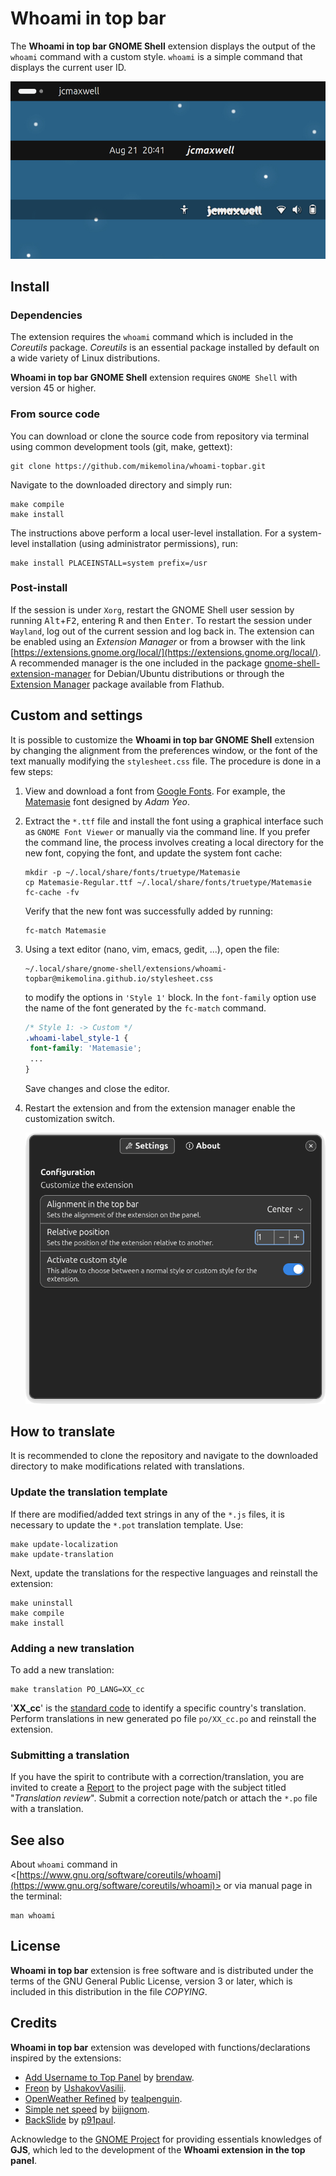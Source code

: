 # Whoami in top bar
The **Whoami in top bar GNOME Shell** extension displays the output of the
`whoami` command with a custom style. `whoami` is a simple command that displays
the current user ID.

![](imgs/whoami-topbar-Alignment-wvga.png "Whoami in top bar")

## Install
### Dependencies
The extension requires the `whoami` command which is included in the _Coreutils_
package. _Coreutils_ is an essential package installed by default on a wide
variety of Linux distributions.

**Whoami in top bar GNOME Shell** extension requires `GNOME Shell` with version 45
or higher.

### From source code
You can download or clone the source code from repository via terminal using
common development tools (git, make, gettext):
```
git clone https://github.com/mikemolina/whoami-topbar.git
```
Navigate to the downloaded directory and simply run:
```
make compile
make install
```
The instructions above perform a local user-level installation. For a system-level
installation (using administrator permissions), run:
```
make install PLACEINSTALL=system prefix=/usr
```

### Post-install
If the session is under `Xorg`, restart the GNOME Shell user session by running
<kbd>Alt</kbd>+<kbd>F2</kbd>, entering <kbd>R</kbd> and then <kbd>Enter</kbd>. To
restart the session under `Wayland`, log out of the current session and log back
in.
The extension can be enabled using an _Extension Manager_ or from a browser with
the link
[https://extensions.gnome.org/local/](https://extensions.gnome.org/local/). A
recommended manager is the one included in the package
[gnome-shell-extension-manager](https://packages.ubuntu.com/noble/gnome-shell-extension-manager)
for Debian/Ubuntu distributions or through the [Extension
Manager](https://flathub.org/apps/com.mattjakeman.ExtensionManager) package
available from Flathub.

## Custom and settings
It is possible to customize the **Whoami in top bar GNOME Shell** extension by
changing the alignment from the preferences window, or the font of the text
manually modifying the `stylesheet.css` file. The procedure is done in a few
steps:

1. View and download a font from [Google Fonts](https://fonts.google.com/). For
   example, the [Matemasie](https://fonts.google.com/specimen/Matemasie) font
   designed by _Adam Yeo_.

2. Extract the `*.ttf` file and install the font using a graphical interface such
   as `GNOME Font Viewer` or manually via the command line. If you prefer the
   command line, the process involves creating a local directory for the new font,
   copying the font, and update the system font cache:
   ```
   mkdir -p ~/.local/share/fonts/truetype/Matemasie
   cp Matemasie-Regular.ttf ~/.local/share/fonts/truetype/Matemasie
   fc-cache -fv
   ```
   Verify that the new font was successfully added by running:
   ```
   fc-match Matemasie
   ```
3. Using a text editor (nano, vim, emacs, gedit, ...), open the file:
   ```
   ~/.local/share/gnome-shell/extensions/whoami-topbar@mikemolina.github.io/stylesheet.css
   ```
	to modify the options in `'Style 1'` block. In the `font-family` option use
    the name of the font generated by the `fc-match` command.
   ```css
   /* Style 1: -> Custom */
   .whoami-label_style-1 {
	font-family: 'Matemasie';
	...
   }
   ```
   Save changes and close the editor.
4. Restart the extension and from the extension manager enable the customization
   switch.
   
   ![](imgs/whoami-topbar-Preferences.png "Preferences window")

## How to translate
It is recommended to clone the repository and navigate to the downloaded directory
to make modifications related with translations.

### Update the translation template
If there are modified/added text strings in any of the `*.js` files, it is
necessary to update the `*.pot` translation template. Use: 
```
make update-localization
make update-translation
```
Next, update the translations for the respective languages and reinstall the
extension:
```
make uninstall
make compile
make install
```

### Adding a new translation
To add a new translation:
```
make translation PO_LANG=XX_cc
```
'**XX_cc**' is the [standard
code](https://www.gnu.org/software/gettext/manual/html_node/Language-Codes.html)
to identify a specific country's translation. Perform translations in new
generated po file `po/XX_cc.po` and reinstall the extension.

### Submitting a translation
If you have the spirit to contribute with a correction/translation, you are
invited to create a [Report](https://github.com/mikemolina/whoami-topbar/issues)
to the project page with the subject titled "_Translation review_". Submit a
correction note/patch or attach the `*.po` file with a translation.

## See also
About `whoami` command in
<[https://www.gnu.org/software/coreutils/whoami](https://www.gnu.org/software/coreutils/whoami)>
or via manual page in the terminal:
```
man whoami
```

## License
**Whoami in top bar** extension is free software and is distributed under the
terms of the GNU General Public License, version 3 or later, which is included in
this distribution in the file _COPYING_.

## Credits
**Whoami in top bar** extension was developed with functions/declarations inspired
by the extensions:

- [Add Username to Top Panel](https://github.com/brendaw/add-username-toppanel) by
  [brendaw](https://extensions.gnome.org/extension/1108/add-username-to-top-panel/).
- [Freon](https://github.com/UshakovVasilii/gnome-shell-extension-freon) by
  [UshakovVasilii](https://extensions.gnome.org/extension/841/freon/).
- [OpenWeather Refined](https://github.com/penguin-teal/gnome-openweather/) by
  [tealpenguin](https://extensions.gnome.org/extension/6655/openweather/).
- [Simple net speed](https://github.com/biji/simplenetspeed) by
  [bijignom](https://extensions.gnome.org/extension/1085/simple-net-speed/).
- [BackSlide](https://gitlab.com/p91paul/BackSlide) by
  [p91paul](https://extensions.gnome.org/extension/543/backslide/).

Acknowledge to the [GNOME Project](https://gjs.guide/extensions/) for providing
essentials knowledges of **GJS**, which led to the development of the **Whoami
extension in the top panel**.
